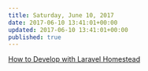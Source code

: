 ```yaml
---
title: Saturday, June 10, 2017
date: 2017-06-10 13:41:01+00:00
updated: 2017-06-10 13:41:01+00:00
published: true
---
```


[How to Develop with Laravel Homestead](/how-to-develop-with-laravel-homestead/)

